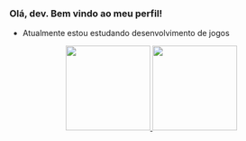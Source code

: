 ### Olá, dev. Bem vindo ao meu perfil! 

<!--
**guiCoutinho/guiCoutinho** is a ✨ _special_ ✨ repository because its `README.md` (this file) appears on your GitHub profile.

Here are some ideas to get you started:

- 🔭 I’m currently working on ...
- 🌱 I’m currently learning ...
- 👯 I’m looking to collaborate on ...
- 🤔 I’m looking for help with ...
- 💬 Ask me about ...
- 📫 How to reach me: ...
- 😄 Pronouns: ...
- ⚡ Fun fact: ...
-->

- Atualmente estou estudando desenvolvimento de jogos

<div align="center">
  <a href="https://github.com/guiCoutinho">
  <img height="150em" src="https://github-readme-stats.vercel.app/api?username=guiCoutinho&show_icons=true&theme=dracula&include_all_commits=true&count_private=true"/>
  <img height="150em" src="https://github-readme-stats.vercel.app/api/top-langs/?username=guiCoutinho&layout=compact&langs_count=7&theme=dracula"/>
</div>
